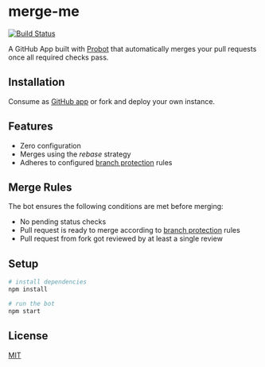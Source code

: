 # merge-me

[![Build Status](https://travis-ci.com/nikku/merge-me.svg?branch=master)](https://travis-ci.com/nikku/merge-me)

A GitHub App built with [Probot](https://probot.github.io) that automatically
merges your pull requests once all required checks pass.


## Installation

Consume as [GitHub app](https://github.com/apps/merge-me) or fork and deploy your own instance.


## Features

* Zero configuration
* Merges using the _rebase_ strategy
* Adheres to configured [branch protection](https://help.github.com/articles/about-protected-branches/) rules


## Merge Rules

The bot ensures the following conditions are met before merging:

* No pending status checks
* Pull request is ready to merge according to [branch protection](https://help.github.com/articles/about-protected-branches/) rules
* Pull request from fork got reviewed by at least a single review


## Setup

```sh
# install dependencies
npm install

# run the bot
npm start
```


## License

[MIT](LICENSE)
